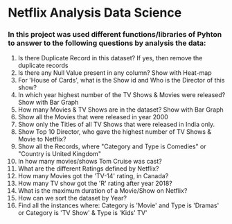 # Netflix Analysis Data Science

### In this project was used different functions/libraries of Pyhton to answer to the following questions by analysis the data:

1. Is there Duplicate Record in this dataset? If yes, then remove the duplicate records
2. Is there any Null Value present in any column? Show with Heat-map
3. For 'House of Cards', what is the Show id and Who is the Director of this show?
4. In which year highest number of the TV Shows & Movies were released? Show with Bar Graph
5. How many Movies & TV Shows are in the dataset? Show with Bar Graph
6. Show all the Movies that were released in year 2000
7. Show only the Titles of all TV Shows that were released in India only.
8. Show Top 10 Director, who gave the highest number of TV Shows & Movie to Netflix?
9. Show all the Records, where "Category and Type is Comedies" or "Country is United Kingdom"
10. In how many movies/shows Tom Cruise was cast?
11. What are the different Ratings defined by Netflix?
12. How many Movies got the 'TV-14' rating, in Canada?
13. How many TV show got the 'R' rating after year 2018?
14. What is the maximum duration of a Movie/Show on Netflix?
15. How can we sort the dataset by Year?
16. Find all the instances where:
Category is 'Movie' and Type is 'Dramas'
or
Category is 'TV Show' & Type is 'Kids' TV'
